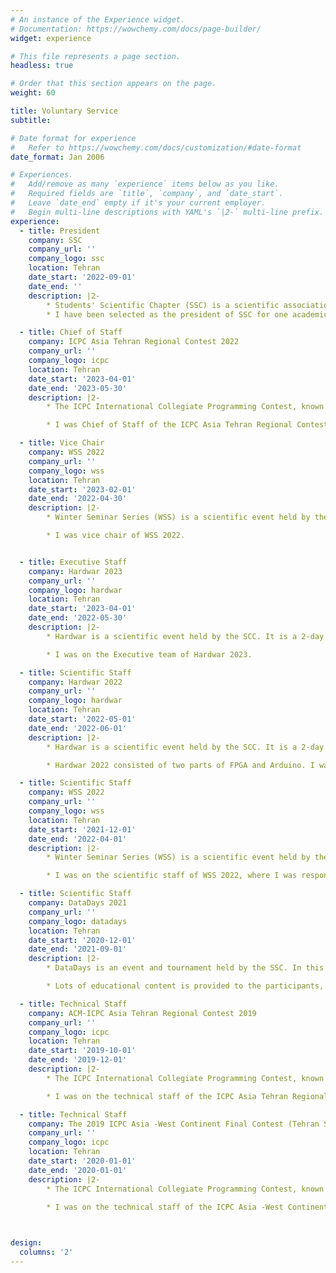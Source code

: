 ```yaml
---
# An instance of the Experience widget.
# Documentation: https://wowchemy.com/docs/page-builder/
widget: experience

# This file represents a page section.
headless: true

# Order that this section appears on the page.
weight: 60

title: Voluntary Service
subtitle:

# Date format for experience
#   Refer to https://wowchemy.com/docs/customization/#date-format
date_format: Jan 2006

# Experiences.
#   Add/remove as many `experience` items below as you like.
#   Required fields are `title`, `company`, and `date_start`.
#   Leave `date_end` empty if it's your current employer.
#   Begin multi-line descriptions with YAML's `|2-` multi-line prefix.
experience:
  - title: President
    company: SSC
    company_url: ''
    company_logo: ssc
    location: Tehran
    date_start: '2022-09-01'
    date_end: ''
    description: |2-
        * Students' Scientific Chapter (SSC) is a scientific association consisting of all students of Computer Engineering Department of Sharif University of Technology. It holds scientific talks and events throughout the year. Its central council consists of nine members, selected by votes of all students.
        * I have been selected as the president of SSC for one academic year by gaining the most votes in the general election and then gaining the votes of other central council members.

  - title: Chief of Staff
    company: ICPC Asia Tehran Regional Contest 2022
    company_url: ''
    company_logo: icpc
    location: Tehran
    date_start: '2023-04-01'
    date_end: '2023-05-30'
    description: |2-
        * The ICPC International Collegiate Programming Contest, known as the ICPC, is an annual multi-tiered competitive programming competition among the universities of the world. 

        * I was Chief of Staff of the ICPC Asia Tehran Regional Contest 2022.

  - title: Vice Chair
    company: WSS 2022
    company_url: ''
    company_logo: wss
    location: Tehran
    date_start: '2023-02-01'
    date_end: '2022-04-30'
    description: |2-
        * Winter Seminar Series (WSS) is a scientific event held by the SCC. Invited professors and researchers from different universities around the world give talks on their research topics.

        * I was vice chair of WSS 2022.


  - title: Executive Staff
    company: Hardwar 2023
    company_url: ''
    company_logo: hardwar
    location: Tehran
    date_start: '2023-04-01'
    date_end: '2022-05-30'
    description: |2-
        * Hardwar is a scientific event held by the SCC. It is a 2-day event, where students form teams and compete in different fields of hardware related topics.

        * I was on the Executive team of Hardwar 2023.

  - title: Scientific Staff
    company: Hardwar 2022
    company_url: ''
    company_logo: hardwar
    location: Tehran
    date_start: '2022-05-01'
    date_end: '2022-06-01'
    description: |2-
        * Hardwar is a scientific event held by the SCC. It is a 2-day event, where students form teams and compete in different fields of hardware related topics.

        * Hardwar 2022 consisted of two parts of FPGA and Arduino. I was the scientific staff of the FPGA part of the event.

  - title: Scientific Staff
    company: WSS 2022
    company_url: ''
    company_logo: wss
    location: Tehran
    date_start: '2021-12-01'
    date_end: '2022-04-01'
    description: |2-
        * Winter Seminar Series (WSS) is a scientific event held by the SCC. Invited professors and researchers from different universities around the world give talks on their research topics.

        * I was on the scientific staff of WSS 2022, where I was responsible for the selection and invitation of the speakers.

  - title: Scientific Staff
    company: DataDays 2021
    company_url: ''
    company_logo: datadays
    location: Tehran
    date_start: '2020-12-01'
    date_end: '2021-09-01'
    description: |2-
        * DataDays is an event and tournament held by the SSC. In this events which teams of participants compete to solve a data science problem. The teams are given a dataset and a problem statement, and they have to analyze the data and come up with a solution.

        * Lots of educational content is provided to the participants, including workshops and different Jupyter notebooks. I was responsible for the content of some of the notebooks.

  - title: Technical Staff
    company: ACM-ICPC Asia Tehran Regional Contest 2019
    company_url: ''
    company_logo: icpc
    location: Tehran
    date_start: '2019-10-01'
    date_end: '2019-12-01'
    description: |2-
        * The ICPC International Collegiate Programming Contest, known as the ICPC, is an annual multi-tiered competitive programming competition among the universities of the world. 

        * I was on the technical staff of the ICPC Asia Tehran Regional Contest 2019.

  - title: Technical Staff
    company: The 2019 ICPC Asia -West Continent Final Contest (Tehran Site)
    company_url: ''
    company_logo: icpc
    location: Tehran
    date_start: '2020-01-01'
    date_end: '2020-01-01'
    description: |2-
        * The ICPC International Collegiate Programming Contest, known as the ICPC, is an annual multi-tiered competitive programming competition among the universities of the world. 

        * I was on the technical staff of the ICPC Asia -West Continent Final Contest (Tehran Site).


    
design:
  columns: '2'
---
```

